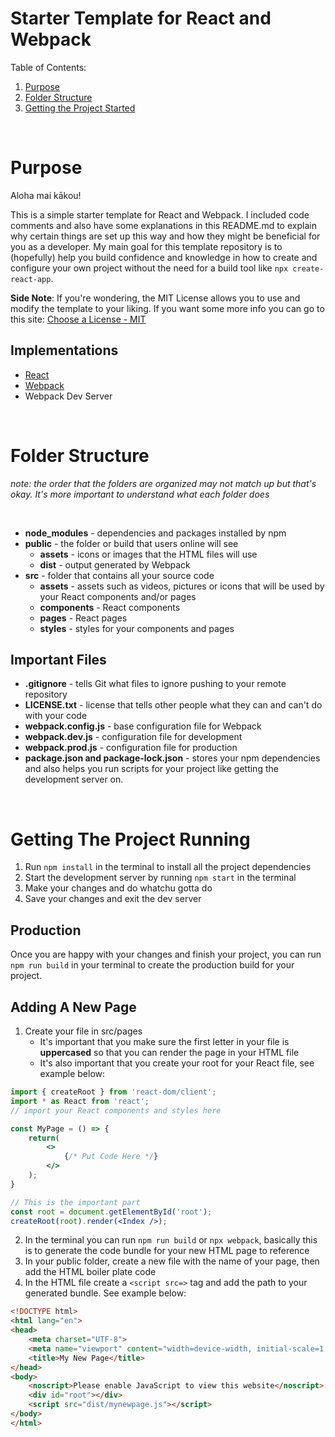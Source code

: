 # Starter Template for React and Webpack

Table of Contents:

1. [Purpose](#purpose)
2. [Folder Structure](#folder-structure)
3. [Getting the Project Started](#getting-the-project-running)

<br> 

# Purpose 

Aloha mai kākou! <br> 

This is a simple starter template for React and Webpack. I included code comments and also have some explanations in this README.md to explain why certain things are set up this way and how they might be beneficial for you as a developer. My main goal for this template repository is to (hopefully) help you build confidence and knowledge in how to create and configure your own project without the need for a build tool like `npx create-react-app`. 

**Side Note**: If you're wondering, the MIT License allows you to use and modify the template to your liking. If you want some more info you can go to this site: [Choose a License - MIT](https://choosealicense.com/licenses/mit/) 


## Implementations

- [React](https://react.dev/reference/react) 
- [Webpack](https://webpack.js.org/guides/) 
- Webpack Dev Server

<br> 

# Folder Structure

*note: the order that the folders are organized may not match up but that's okay. It's more important to understand what each folder does*

<br> 

- **node_modules** - dependencies and packages installed by npm
- **public** - the folder or build that users online will see
    - **assets** - icons or images that the HTML files will use
    - **dist** - output generated by Webpack
- **src** - folder that contains all your source code
    - **assets** - assets such as videos, pictures or icons that will be used by your React components and/or pages
    - **components** - React components
    - **pages** - React pages
    - **styles** - styles for your components and pages


## Important Files

- **.gitignore** - tells Git what files to ignore pushing to your remote repository
- **LICENSE.txt** - license that tells other people what they can and can't do with your code
- **webpack.config.js** - base configuration file for Webpack
- **webpack.dev.js** - configuration file for development
- **webpack.prod.js** - configuration file for production
- **package.json and package-lock.json** - stores your npm dependencies and also helps you run scripts for your project like getting the development server on. 


<br>

# Getting The Project Running

1. Run `npm install` in the terminal to install all the project dependencies
2. Start the development server by running `npm start` in the terminal
3. Make your changes and do whatchu gotta do
4. Save your changes and exit the dev server


## Production

Once you are happy with your changes and finish your project, you can run `npm run build` in your terminal to create the production build for your project. 


## Adding A New Page

1. Create your file in src/pages
    - It's important that you make sure the first letter in your file is **uppercased** so that you can render the page in your HTML file
    - It's also important that you create your root for your React file, see example below: 

```jsx
import { createRoot } from 'react-dom/client';
import * as React from 'react';
// import your React components and styles here

const MyPage = () => {
    return(
        <>
            {/* Put Code Here */}
        </>
    );
}

// This is the important part
const root = document.getElementById('root');
createRoot(root).render(<Index />);
```


2. In the terminal you can run `npm run build` or `npx webpack`, basically this is to generate the code bundle for your new HTML page to reference
3. In your public folder, create a new file with the name of your page, then add the HTML boiler plate code
4. In the HTML file create a `<script src=>` tag and add the path to your generated bundle. See example below: 

```html
<!DOCTYPE html>
<html lang="en">
<head>
    <meta charset="UTF-8">
    <meta name="viewport" content="width=device-width, initial-scale=1.0">
    <title>My New Page</title>
</head>
<body> 
    <noscript>Please enable JavaScript to view this website</noscript>
    <div id="root"></div>
    <script src="dist/mynewpage.js"></script>
</body> 
</html>
```